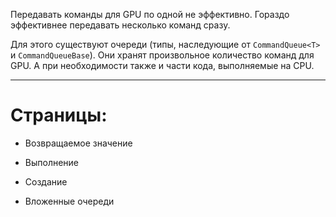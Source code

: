 ﻿


Передавать команды для GPU по одной не эффективно.
Гораздо эффективнее передавать несколько команд сразу.

Для этого существуют очереди (типы, наследующие от `CommandQueue<T>` и `CommandQueueBase`).
Они хранят произвольное количество команд для GPU.
А при необходимости также и части кода, выполняемые на CPU.

---

# Страницы:

- <a path="Возвращаемое значение очередей/">	Возвращаемое значение	</a>

- <a path="Выполнение очередей/">				Выполнение				</a>

- <a path="Создание очередей/">					Создание				</a>

- <a path="Вложенные очереди/">					Вложенные очереди		</a>


